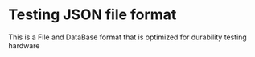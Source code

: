 # Testing JSON file format
 This is a File and DataBase format that is optimized for durability testing hardware
